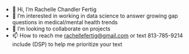 - 👋 Hi, I’m Rachelle Chandler Fertig
- 👀 I’m interested in working in data science to answer growing gap questions in medical/mental health trends
- 💞️ I’m looking to collaborate on projects
- 📫 How to reach me rachellefertig@gmail.com or text 813-785-9214 include (DSP) to help me prioritize your text

<!---
DeChandelle/DeChandelle is a ✨ special ✨ repository because its `README.md` (this file) appears on your GitHub profile.
You can click the Preview link to take a look at your changes.
--->
